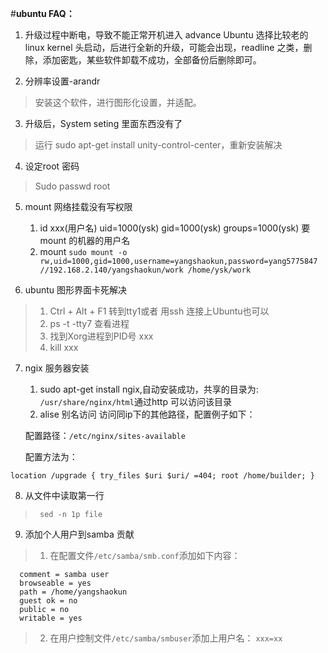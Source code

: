#**ubuntu FAQ：**

1. 升级过程中断电，导致不能正常开机进入 advance Ubuntu 选择比较老的linux kernel 头启动，后进行全新的升级，可能会出现，readline 之类，删除，添加密匙，某些软件卸载不成功，全部备份后删除即可。

2. 分辨率设置-arandr
>安装这个软件，进行图形化设置，并适配。

3. 升级后，System seting 里面东西没有了
>运行 sudo apt-get install unity-control-center，重新安装解决
4. 设定root 密码
 >Sudo passwd root

5. mount 网络挂载没有写权限
	1. id xxx(用户名)
		uid=1000(ysk) gid=1000(ysk) groups=1000(ysk)
		要mount 的机器的用户名
	2. mount
```sudo mount -o rw,uid=1000,gid=1000,username=yangshaokun,password=yang5775847  //192.168.2.140/yangshaokun/work /home/ysk/work ```

6. ubuntu 图形界面卡死解决
>1.  Ctrl + Alt + F1 转到tty1或者 用ssh 连接上Ubuntu也可以
>2.  ps -t -tty7 查看进程
>3.  找到Xorg进程到PID号 xxx
>4.  kill xxx

7. ngix 服务器安装
	1. sudo apt-get install ngix,自动安装成功，共享的目录为:
	``/usr/share/nginx/html``通过http 可以访问该目录
	2. alise 别名访问
	访问同ip下的其他路径，配置例子如下：
	
	配置路径：``/etc/nginx/sites-available``
	
	配置方法为：
	>
  `location /upgrade {
                try_files $uri $uri/ =404;
                root /home/builder;
        }`

8. 从文件中读取第一行
 > ` sed -n 1p file`
9. 添加个人用户到samba 贡献
>
>1. 在配置文件```/etc/samba/smb.conf```添加如下内容：
```\[xxx\]
  comment = samba user
  browseable = yes
  path = /home/yangshaokun
  guest ok = no
  public = no
  writable = yes 
```
>2. 在用户控制文件```/etc/samba/smbuser```添加上用户名：
 >```xxx=xx```

